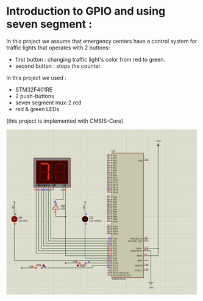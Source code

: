 # Introduction to GPIO and using seven segment :

In this project we assume that emergency centers have a control system for traffic lights that operates with 2 buttons:

- first button : changing traffic light's color from red to green.
- second button : stops the counter.

In this project we used :

- STM32F401RE
- 2 push-buttons
- seven segment mux-2 red
- red & green LEDs

(this project is implemented with CMSIS-Core)

<img src="https://github.com/mrezaamini/Arm-Cortex-M4-ExampleProjects-Using-STM32F401RE/blob/main/Introduction%20to%20GPIO%20and%20seven%20segment%20/src.png" alt="screenshot" width="500"/>
